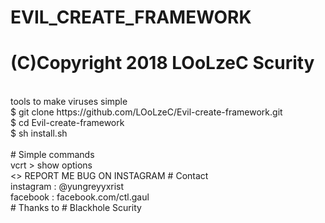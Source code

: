 # EVIL_CREATE_FRAMEWORK
# (C)Copyright 2018 LOoLzeC Scurity
<br>
tools to make viruses simple
<br>
$ git clone https://github.com/LOoLzeC/Evil-create-framework.git
<br>
$ cd Evil-create-framework
<br>
$ sh install.sh
<br>
<br>
# Simple commands
<br>
vcrt > show options
<br>
<>
REPORT ME BUG ON INSTAGRAM
# Contact
<br>
instagram : @yungreyyxrist
<br>
facebook : facebook.com/ctl.gaul
<br>
# Thanks to
# Blackhole Scurity
